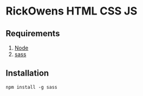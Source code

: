 # RickOwens HTML CSS JS

## Requirements
1. [Node](https://nodejs.org/en/download/)
2. [sass](https://sass-lang.com/install)

## Installation
`npm install -g sass`
